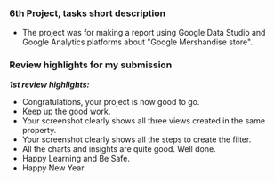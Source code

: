﻿### 6th Project, tasks short description

- The project was for making a report using Google Data Studio and Google Analytics platforms about "Google Mershandise store".

### Review highlights for my submission

*__1st review highlights:__*

- Congratulations, your project is now good to go.
- Keep up the good work.
- Your screenshot clearly shows all three views created in the same property.
- Your screenshot clearly shows all the steps to create the filter.
- All the charts and insights are quite good. Well done.
- Happy Learning and Be Safe.
- Happy New Year.
